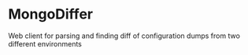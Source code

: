 # MongoDiffer
Web client for parsing and finding diff of configuration dumps from two different environments
